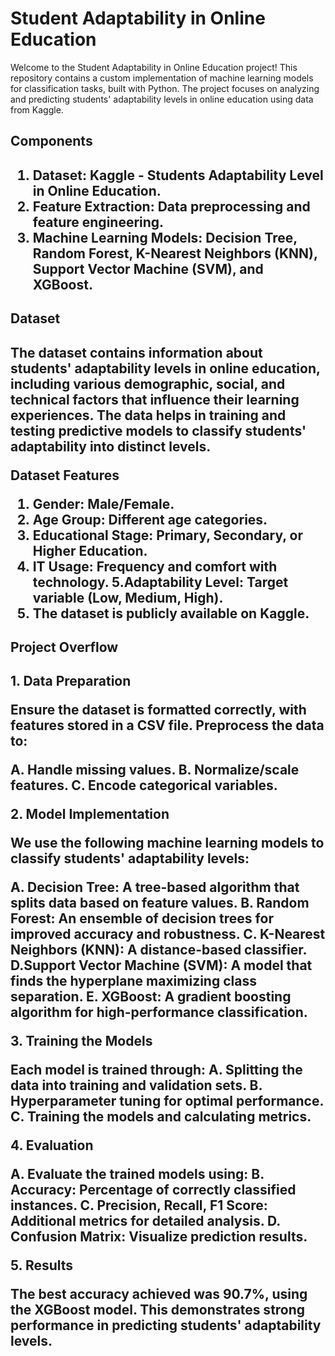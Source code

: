  <h1> Student Adaptability in Online Education </h1>

Welcome to the Student Adaptability in Online Education project! This repository contains a custom implementation of machine learning models for classification tasks, built with Python. The project focuses on analyzing and predicting students' adaptability levels in online education using data from Kaggle.

<h2>Components<h2>

1. Dataset: Kaggle - Students Adaptability Level in Online Education.
2. Feature Extraction: Data preprocessing and feature engineering.
3. Machine Learning Models: Decision Tree, Random Forest, K-Nearest Neighbors (KNN), Support Vector Machine (SVM), and XGBoost.

<h2>Dataset<h2>

The dataset contains information about students' adaptability levels in online education, including various demographic, social, and technical factors that influence their learning experiences. The data helps in training and testing predictive models to classify students' adaptability into distinct levels.

Dataset Features

1. Gender: Male/Female.
2. Age Group: Different age categories.
3. Educational Stage: Primary, Secondary, or Higher Education.
4. IT Usage: Frequency and comfort with technology.
5.Adaptability Level: Target variable (Low, Medium, High).
6. The dataset is publicly available on Kaggle.

<h2>Project Overflow<h2>

**1. Data Preparation**

Ensure the dataset is formatted correctly, with features stored in a CSV file. Preprocess the data to:

A. Handle missing values.
B. Normalize/scale features.
C. Encode categorical variables.

**2. Model Implementation**

We use the following machine learning models to classify students' adaptability levels:

A. Decision Tree: A tree-based algorithm that splits data based on feature values.
B. Random Forest: An ensemble of decision trees for improved accuracy and robustness.
C. K-Nearest Neighbors (KNN): A distance-based classifier.
D.Support Vector Machine (SVM): A model that finds the hyperplane maximizing class separation.
E. XGBoost: A gradient boosting algorithm for high-performance classification.

**3. Training the Models**

Each model is trained through:
A. Splitting the data into training and validation sets.
B. Hyperparameter tuning for optimal performance.
C. Training the models and calculating metrics.

**4. Evaluation**

A. Evaluate the trained models using:
B. Accuracy: Percentage of correctly classified instances.
C. Precision, Recall, F1 Score: Additional metrics for detailed analysis.
D. Confusion Matrix: Visualize prediction results.

**5. Results**

The best accuracy achieved was 90.7%, using the XGBoost model. This demonstrates strong performance in predicting students' adaptability levels.
